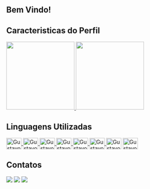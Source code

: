 ##
## Bem Vindo!

## Caracteristicas do Perfil

<div>
  <a href="https://github.com/gustavoroldam">
    <img height="180em" src="https://github-readme-stats.vercel.app/api?username=gustavoroldam&show_icons=true&theme=tokyonight&include_all_comits=true&count_private=true"/>
    <img height="180em" src="https://github-readme-stats.vercel.app/api/top-langs/?username=gustavoroldam&layout=compact&langs_count=16&theme=tokyonight"/>
  </a>
</div>

##
## Linguagens Utilizadas
  
<div>
  <a href= "https://github.com/gustavoroldam/Mobile_Python"> <img align="center" alt="Gustavo-Py" height="30" width="40" src="https://icongr.am/devicon/python-plain.svg?size=128&color=ffffff"> </a>
  <a href= "https://github.com/gustavoroldam/JavaPOO"> <img align="center" alt="Gustavo-Py" height="30" width="40" src="https://icongr.am/devicon/java-plain.svg?size=128&color=ffffff"> </a>
  <a href= "https://github.com/gustavoroldam/CRUD_Blocos_Sequenciais"> <img align="center" alt="Gustavo-Py" height="30" width="40" src="https://icongr.am/devicon/cplusplus-plain.svg?size=128&color=ffffff"> </a>
  <a href= "https://github.com/gustavoroldam/hospital"> <img align="center" alt="Gustavo-Py" height="30" width="40" src="https://icongr.am/devicon/php-plain.svg?size=128&color=ffffff"> </a>
  <a href= "https://github.com/gustavoroldam/SiteBasico"> <img align="center" alt="Gustavo-Py" height="30" width="40" src="https://icongr.am/devicon/html5-plain-wordmark.svg?size=128&color=ffffff"> </a>
  <a href= "https://github.com/gustavoroldam/SiteBasico"> <img align="center" alt="Gustavo-Py" height="30" width="40" src="https://icongr.am/devicon/css3-plain-wordmark.svg?size=128&color=ffffff"> </a>
  <img align="center" alt="Gustavo-Py" height="30" width="40" src="https://icongr.am/devicon/mysql-plain-wordmark.svg?size=128&color=ffffff">
  <img align="center" alt="Gustavo-Py" height="30" width="40" src="https://icongr.am/devicon/mongodb-plain-wordmark.svg?size=128&color=ffffff">
</div>
 
##
## Contatos
  
<div>
  <a href = "http://www.linkedin.com/in/gustavo-roldam-976b55175"> <img src="https://img.shields.io/badge/LinkedIn-0077B5?style=for-the-badge&logo=linkedin&logoColor=white" target="_blank"></a>
  <a href = "mailto:roldam.gustavo@gmail.com"> <img src="https://img.shields.io/badge/Gmail-D14836?style=for-the-badge&logo=gmail&logoColor=white" target="_blank"></a>
  <a href = "http://www.instagram.com/gustavoroldam"> <img src="https://img.shields.io/badge/Instagram-E4405F?style=for-the-badge&logo=instagram&logoColor=white" terget="_blank"></a>
</div>
  
##

  
<!--![Snake animation](https://github.com/gustavoroldam/gustavoroldam/blob/output/github-contribution-grid-snake.svg)-->
  

